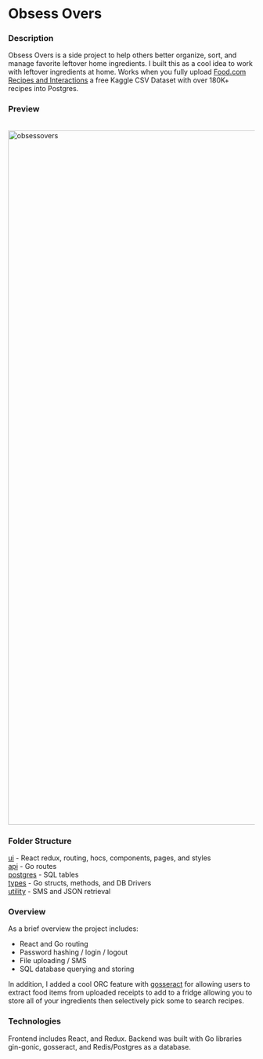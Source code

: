 # Obsess Overs

### Description
Obsess Overs is a side project to help others better organize, sort, and manage favorite leftover home ingredients. I built this as a cool idea to work with leftover ingredients at home. Works when you fully upload [Food.com Recipes and Interactions](https://www.kaggle.com/shuyangli94/food-com-recipes-and-user-interactions) a free Kaggle CSV Dataset with over 180K+ recipes into Postgres.

### Preview
<br/>
<img width="1414" alt="obsessovers" src="https://user-images.githubusercontent.com/61709523/122663386-e552df80-d14e-11eb-8946-3026fd54ab90.png">
<br/>

### Folder Structure
[ui](https://github.com/cobyeastwood/ObsessOvers/tree/main/ui) - React redux, routing, hocs, components, pages, and styles
<br/>
[api](https://github.com/cobyeastwood/ObsessOvers/tree/main/api) - Go routes
<br/>
[postgres](https://github.com/cobyeastwood/ObsessOvers/tree/main/postgres) - SQL tables
<br/>
[types](https://github.com/cobyeastwood/ObsessOvers/tree/main/types) - Go structs, methods, and DB Drivers
<br/>
[utility](https://github.com/cobyeastwood/ObsessOvers/tree/main/types) - SMS and JSON retrieval

### Overview
As a brief overview the project includes:

- React and Go routing
- Password hashing / login / logout
- File uploading / SMS
- SQL database querying and storing

In addition, I added a cool ORC feature with [gosseract](https://github.com/otiai10/gosseract) for allowing users to extract food items from uploaded receipts to add to a fridge allowing you to store all of your ingredients then selectively pick some to search recipes.

### Technologies
Frontend includes React, and Redux. Backend was built with Go libraries gin-gonic, gosseract, and Redis/Postgres as a database.

